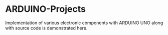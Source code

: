 # ARDUINO-Projects

Implementation of various electronic components with ARDUINO UNO along with source code is demonstrated here.
